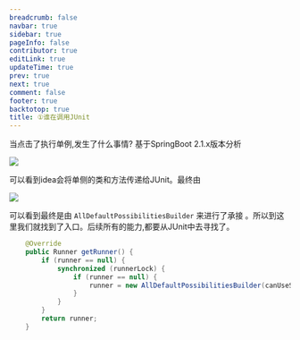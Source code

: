 ```yaml
---
breadcrumb: false
navbar: true
sidebar: true
pageInfo: false
contributor: true
editLink: true
updateTime: true
prev: true
next: true
comment: false
footer: true
backtotop: true
title: ①谁在调用JUnit
---
```


当点击了执行单例,发生了什么事情? <Version>基于SpringBoot 2.1.x版本分析</Version>

![](https://img.springlearn.cn/blog/learn_1617790044000.png)

可以看到idea会将单侧的类和方法传递给JUnit。最终由

![](https://img.springlearn.cn/blog/learn_1617790263000.png)


可以看到最终是由 `AllDefaultPossibilitiesBuilder` 来进行了承接 。所以到这里我们就找到了入口。后续所有的能力,都要从JUnit中去寻找了。

```java
    @Override
    public Runner getRunner() {
        if (runner == null) {
            synchronized (runnerLock) {
                if (runner == null) {
                    runner = new AllDefaultPossibilitiesBuilder(canUseSuiteMethod).safeRunnerForClass(fTestClass);
                }
            }
        }
        return runner;
    }
```
